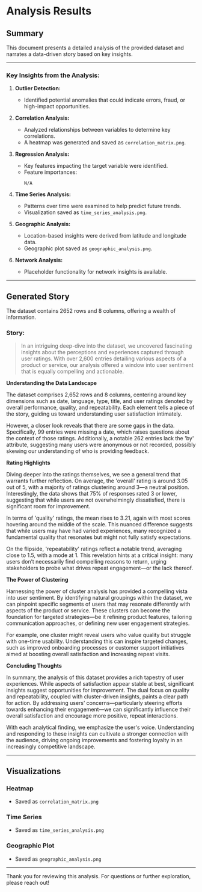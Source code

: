 # Analysis Results

## Summary

This document presents a detailed analysis of the provided dataset and narrates a data-driven story based on key insights.

---

### Key Insights from the Analysis:

1. **Outlier Detection:**
   - Identified potential anomalies that could indicate errors, fraud, or high-impact opportunities.

2. **Correlation Analysis:**
   - Analyzed relationships between variables to determine key correlations.
   - A heatmap was generated and saved as `correlation_matrix.png`.

3. **Regression Analysis:**
   - Key features impacting the target variable were identified.
   - Feature importances:
     ```
     N/A
     ```

4. **Time Series Analysis:**
   - Patterns over time were examined to help predict future trends.
   - Visualization saved as `time_series_analysis.png`.

5. **Geographic Analysis:**
   - Location-based insights were derived from latitude and longitude data.
   - Geographic plot saved as `geographic_analysis.png`.

6. **Network Analysis:**
   - Placeholder functionality for network insights is available.

---

## Generated Story

The dataset contains 2652 rows and 8 columns, offering a wealth of information.

### Story:

> In an intriguing deep-dive into the dataset, we uncovered fascinating insights about the perceptions and experiences captured through user ratings. With over 2,600 entries detailing various aspects of a product or service, our analysis offered a window into user sentiment that is equally compelling and actionable.

**Understanding the Data Landscape**

The dataset comprises 2,652 rows and 8 columns, centering around key dimensions such as date, language, type, title, and user ratings denoted by overall performance, quality, and repeatability. Each element tells a piece of the story, guiding us toward understanding user satisfaction intimately.

However, a closer look reveals that there are some gaps in the data. Specifically, 99 entries were missing a date, which raises questions about the context of those ratings. Additionally, a notable 262 entries lack the 'by' attribute, suggesting many users were anonymous or not recorded, possibly skewing our understanding of who is providing feedback.

**Rating Highlights**

Diving deeper into the ratings themselves, we see a general trend that warrants further reflection. On average, the 'overall' rating is around 3.05 out of 5, with a majority of ratings clustering around 3—a neutral position. Interestingly, the data shows that 75% of responses rated 3 or lower, suggesting that while users are not overwhelmingly dissatisfied, there is significant room for improvement. 

In terms of 'quality' ratings, the mean rises to 3.21, again with most scores hovering around the middle of the scale. This nuanced difference suggests that while users may have had varied experiences, many recognized a fundamental quality that resonates but might not fully satisfy expectations. 

On the flipside, 'repeatability' ratings reflect a notable trend, averaging close to 1.5, with a mode at 1. This revelation hints at a critical insight: many users don’t necessarily find compelling reasons to return, urging stakeholders to probe what drives repeat engagement—or the lack thereof.

**The Power of Clustering**

Harnessing the power of cluster analysis has provided a compelling vista into user sentiment. By identifying natural groupings within the dataset, we can pinpoint specific segments of users that may resonate differently with aspects of the product or service. These clusters can become the foundation for targeted strategies—be it refining product features, tailoring communication approaches, or defining new user engagement strategies.

For example, one cluster might reveal users who value quality but struggle with one-time usability. Understanding this can inspire targeted changes, such as improved onboarding processes or customer support initiatives aimed at boosting overall satisfaction and increasing repeat visits.

**Concluding Thoughts**

In summary, the analysis of this dataset provides a rich tapestry of user experiences. While aspects of satisfaction appear stable at best, significant insights suggest opportunities for improvement. The dual focus on quality and repeatability, coupled with cluster-driven insights, paints a clear path for action. By addressing users’ concerns—particularly steering efforts towards enhancing their engagement—we can significantly influence their overall satisfaction and encourage more positive, repeat interactions.

With each analytical finding, we emphasize the user's voice. Understanding and responding to these insights can cultivate a stronger connection with the audience, driving ongoing improvements and fostering loyalty in an increasingly competitive landscape.

---

## Visualizations

### Heatmap
- Saved as `correlation_matrix.png`

### Time Series
- Saved as `time_series_analysis.png`

### Geographic Plot
- Saved as `geographic_analysis.png`

---
Thank you for reviewing this analysis. For questions or further exploration, please reach out!
